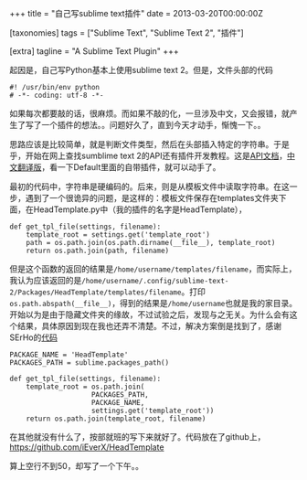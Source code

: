 +++
title = "自己写sublime text插件"
date = 2013-03-20T00:00:00Z

[taxonomies]
tags = ["Sublime Text", "Sublime Text 2", "插件"]

[extra]
tagline = "A Sublime Text Plugin"
+++

起因是，自己写Python基本上使用sublime text 2。但是，文件头部的代码

    #! /usr/bin/env python
    # -*- coding: utf-8 -*-

如果每次都要敲的话，很麻烦。而如果不敲的化，一旦涉及中文，又会报错，就产生了写了一个插件的想法。。问题好久了，直到今天才动手，惭愧一下。。

思路应该是比较简单，就是判断文件类型，然后在头部插入特定的字符串。于是乎，开始在网上查找sumblime text 2的API还有插件开发教程。这是[API文档][]，[中文翻译版][]，看一下Default里面的自带插件，就可以动手了。

最初的代码中，字符串是硬编码的。后来，则是从模板文件中读取字符串。在这一步，遇到了一个很诡异的问题，是这样的：模板文件保存在templates文件夹下面，在HeadTemplate.py中（我的插件的名字是HeadTemplate），

    def get_tpl_file(settings, filename):
        template_root = settings.get('template_root')
        path = os.path.join(os.path.dirname(__file__), template_root)
        return os.path.join(path, filename)

但是这个函数的返回的结果是`/home/username/templates/filename`，而实际上，我认为应该返回的是`/home/username/.config/sublime-text-2/Packages/HeadTemplate/templates/filename`。打印`os.path.abspath(__file__)`，得到的结果是`/home/username`也就是我的家目录。开始以为是由于隐藏文件夹的缘故，不过试验之后，发现与之无关。为什么会有这个结果，具体原因到现在我也还弄不清楚。不过，解决方案倒是找到了，感谢SErHo的[代码][]

    PACKAGE_NAME = 'HeadTemplate'
    PACKAGES_PATH = sublime.packages_path()

    def get_tpl_file(settings, filename):
        template_root = os.path.join(
                        PACKAGES_PATH, 
                        PACKAGE_NAME, 
                        settings.get('template_root'))
        return os.path.join(template_root, filename)

在其他就没有什么了，按部就班的写下来就好了。代码放在了github上，<https://github.com/iEverX/HeadTemplate>

算上空行不到50，却写了一个下午。。

[API文档]: http://www.sublimetext.com/docs/2/api_reference.html 
[中文翻译版]: http://ux.etao.com/posts/549
[代码]: https://github.com/SerhoLiu/SublimeNFFT
